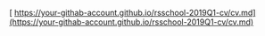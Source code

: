 [ https://your-githab-account.github.io/rsschool-2019Q1-cv/cv.md](https://your-githab-account.github.io/rsschool-2019Q1-cv/cv.md)